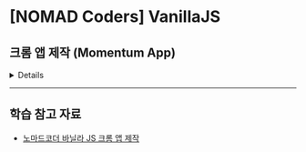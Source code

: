 # [NOMAD Coders] VanillaJS

## 크롬 앱 제작 (Momentum App)
<details>

### 사용 스택
![HTML5](https://img.shields.io/badge/html5-E34F26.svg?style=for-the-badge&logo=html5&logoColor=white)
![CSS3](https://img.shields.io/badge/css3-1572B6.svg?style=for-the-badge&logo=css3&logoColor=white)
![JavaScript](https://img.shields.io/badge/javascript-%23323330.svg?style=for-the-badge&logo=javascript&logoColor=%23F7DF1E)

### 구현 기능
<details>
  
#### 로그인
  - 초기 화면에서 유저 이름 등록
  - 등록한 유저는 새로고침해도 유지

#### 시간 표시
- 현재 시간을 화면에 표시

#### 글귀
- 명언과 작가를 랜덤하게 화면에 표시

#### todo 리스트
- todo 리스트 생성 및 삭제 구현
- 새로고침해도 기존 리스트 그대로 
  
</details>
  
### 추가 구현 기능
<details>
  
#### css
  - 전체 디자인 구현
  - 중앙 정렬

#### 시간 표시
- 타이틀 상단에 시간 위치
- 오전 오후 구분 / 12시간 기준 표시

#### 글귀
- 최하단에 위치 고정

#### todo 리스트
- 이름 입력하면 리스트 입력칸이 나오도록 구성
- 리스트가 일정 길이를 넘어서면 안보이도록 구현
  
</details>

#### * 파일을 모두 내려 받고 index.html 파일로 구현 화면을 확인 할 수 있습니다.
  
</details>


---

## 학습 참고 자료
- [노마드코더 바닐라 JS 크롬 앱 제작](https://nomadcoders.co/javascript-for-beginners/lobby)
